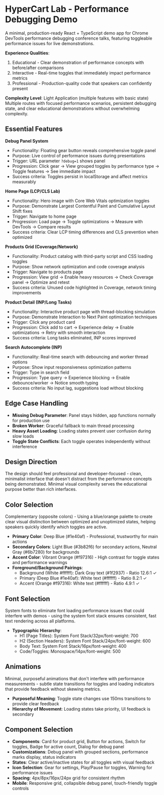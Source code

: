 # HyperCart Lab - Performance Debugging Demo

A minimal, production-ready React + TypeScript demo app for Chrome DevTools performance debugging conference talks, featuring toggleable performance issues for live demonstrations.

**Experience Qualities**: 
1. Educational - Clear demonstration of performance concepts with before/after comparisons
2. Interactive - Real-time toggles that immediately impact performance metrics
3. Professional - Production-quality code that speakers can confidently present

**Complexity Level**: Light Application (multiple features with basic state)
Multiple routes with focused performance scenarios, persistent debugging state, and clear educational demonstrations without overwhelming complexity.

## Essential Features

**Debug Panel System**
- Functionality: Floating gear button reveals comprehensive toggle panel
- Purpose: Live control of performance issues during presentations
- Trigger: URL parameter `?debug=1` shows panel
- Progression: Click gear → View grouped toggles by performance type → Toggle features → See immediate impact
- Success criteria: Toggles persist in localStorage and affect metrics measurably

**Home Page (LCP/CLS Lab)**
- Functionality: Hero image with Core Web Vitals optimization toggles
- Purpose: Demonstrate Largest Contentful Paint and Cumulative Layout Shift fixes
- Trigger: Navigate to home page
- Progression: Load page → Toggle optimizations → Measure with DevTools → Compare results
- Success criteria: Clear LCP timing differences and CLS prevention when optimized

**Products Grid (Coverage/Network)**
- Functionality: Product catalog with third-party script and CSS loading toggles
- Purpose: Show network optimization and code coverage analysis
- Trigger: Navigate to products page
- Progression: View grid → Enable heavy resources → Check Coverage panel → Optimize and retest
- Success criteria: Unused code highlighted in Coverage, network timing improvements

**Product Detail (INP/Long Tasks)**
- Functionality: Interactive product page with thread-blocking simulation
- Purpose: Demonstrate Interaction to Next Paint optimization techniques
- Trigger: Click any product card
- Progression: Click add to cart → Experience delay → Enable optimizations → Retry with smooth interaction
- Success criteria: Long tasks eliminated, INP scores improved

**Search Autocomplete (INP)**
- Functionality: Real-time search with debouncing and worker thread options
- Purpose: Show input responsiveness optimization patterns
- Trigger: Type in search field
- Progression: Type query → Experience blocking → Enable debounce/worker → Notice smooth typing
- Success criteria: No input lag, suggestions load without blocking

## Edge Case Handling
- **Missing Debug Parameter**: Panel stays hidden, app functions normally for production use
- **Broken Worker**: Graceful fallback to main thread processing
- **Heavy Asset Loading**: Loading states prevent user confusion during slow loads
- **Toggle State Conflicts**: Each toggle operates independently without interference

## Design Direction
The design should feel professional and developer-focused - clean, minimalist interface that doesn't distract from the performance concepts being demonstrated. Minimal visual complexity serves the educational purpose better than rich interfaces.

## Color Selection
Complementary (opposite colors) - Using a blue/orange palette to create clear visual distinction between optimized and unoptimized states, helping speakers quickly identify which toggles are active.

- **Primary Color**: Deep Blue (#1e40af) - Professional, trustworthy for main actions
- **Secondary Colors**: Light Blue (#3b82f6) for secondary actions, Neutral Gray (#6b7280) for backgrounds
- **Accent Color**: Vibrant Orange (#f97316) - High contrast for toggle states and performance warnings
- **Foreground/Background Pairings**: 
  - Background (White #ffffff): Dark Gray text (#1f2937) - Ratio 12.6:1 ✓
  - Primary (Deep Blue #1e40af): White text (#ffffff) - Ratio 8.2:1 ✓
  - Accent (Orange #f97316): White text (#ffffff) - Ratio 4.9:1 ✓

## Font Selection
System fonts to eliminate font loading performance issues that could interfere with demos - using the system font stack ensures consistent, fast text rendering across all platforms.

- **Typographic Hierarchy**: 
  - H1 (Page Titles): System Font Stack/32px/font-weight: 700
  - H2 (Section Headers): System Font Stack/24px/font-weight: 600
  - Body Text: System Font Stack/16px/font-weight: 400
  - Code/Toggles: Monospace/14px/font-weight: 500

## Animations
Minimal, purposeful animations that don't interfere with performance measurements - subtle state transitions for toggles and loading indicators that provide feedback without skewing metrics.

- **Purposeful Meaning**: Toggle state changes use 150ms transitions to provide clear feedback
- **Hierarchy of Movement**: Loading states take priority, UI feedback is secondary

## Component Selection
- **Components**: Card for product grid, Button for actions, Switch for toggles, Badge for active count, Dialog for debug panel
- **Customizations**: Debug panel with grouped sections, performance marks display, status indicators
- **States**: Clear active/inactive states for all toggles with visual feedback
- **Icon Selection**: Gear for settings, Play/Pause for toggles, Warning for performance issues
- **Spacing**: 4px/8px/16px/24px grid for consistent rhythm
- **Mobile**: Responsive grid, collapsible debug panel, touch-friendly toggle controls